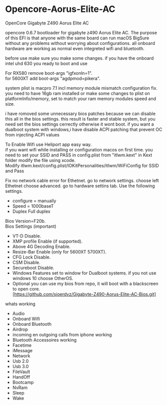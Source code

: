 # Opencore-Aorus-Elite-AC
OpenCore Gigabyte Z490 Aorus Elite AC

opencore 0.6.7 bootloader for gigabyte z490 Aorus Elite AC.
The purpose of this EFI is that anyone with the same board can run macOS BigSure without any problems without worrying about configurations.
all onboard hardware are working as normal even integreted wifi and bluetooth.

before use make sure you make some changes.
if you have the onboard intel uhd 630 you ready to boot and use

For RX580 remove boot-args "igfxonln=1".  
for 5600XT add boot-args "agdpmod=pikera".  

system plist is macpro 7.1
incl memory module mismatch configuration fix. you need to have 16gb ram installed or make some changes to plist
on platformInfo/memory, set to match your ram memory modules speed and size.

i have romoved some unnecessary bios patches because we can disable this all in the bios settings. 
this result is faster and stable system, but you need set the bios settings cerrectly otherwise it wont boot.
if you want a dualboot system with windows,i have disable ACPI patching that prevent OC from injecting ACPI values 

To Enable Wifi use Heliport app easy way.                      
if you want wifi while installing or configuration macos on first time. you need to set your SSID and PASS in config.plist from "itlwm.kext" in Kext folder modify the file using xcode.    
Modify itlwm.kext/config.plist/IOKitPersonalities/itlwm/WiFiConfig for SSID and Pass

Fix no network cable error for Ethetnet. 
  go to network settings. choose left Ethetnet choose advanced.
  go to hardware settins tab. 
  Use the following settings. 
 * configure = manually
 * Speed = 1000baseT
 * Duplex Full duplex 
 
Bios Version=F20b.  
Bios Settings (important)  
 * VT-D Disable.       
 * XMP profile Enable (if supported).    
 * Above 4G Decoding Enable.  
 * Resize-Bar Enable (only for 5600XT 5700XT).  
 * CFG Lock Disable.  
 * CSM Disable.   
 * Secureboot Disable.  
 * Windows Features set to window for Dualboot systems. if you not use windows 10 choose OtherOS.  
 * Optional you can use my bios from repo, it will boot with a blackscreen to open core.   
 [https://github.com/sjoerdvz/Gigabyte-Z490-Aorus-Elite-AC-Bios.git]

whats working 
* Audio
* Onboard Wifi 
* Onboard Bluetooth
* Airdrop
* incoming en outgoing calls from iphone working
* Bluetooth Accessoires working
* Facetime
* iMessage
* Network
* Usb 2.0
* Usb 3.0
* FileVault
* HandOff
* Bootcamp
* NvRam
* Sleep
* Wake


